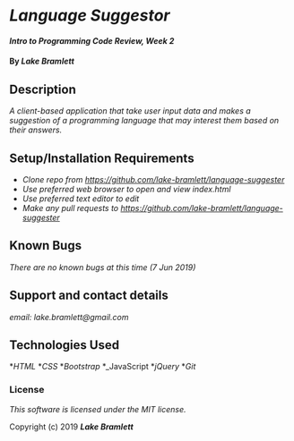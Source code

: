 # _Language Suggestor_

#### _Intro to Programming Code Review, Week 2_

#### By _**Lake Bramlett**_

## Description

_A client-based application that take user input data and makes a suggestion of a programming language that may interest them based on their answers._

## Setup/Installation Requirements

* _Clone repo from https://github.com/lake-bramlett/language-suggester_
* _Use preferred web browser to open and view index.html_
* _Use preferred text editor to edit_
* _Make any pull requests to https://github.com/lake-bramlett/language-suggester_

## Known Bugs

_There are no known bugs at this time (7 Jun 2019)_

## Support and contact details

_email: lake.bramlett@gmail.com_

## Technologies Used

*_HTML_
*_CSS_
*_Bootstrap_
*_JavaScript
*_jQuery_
*_Git_

### License

*This software is licensed under the MIT license.*

Copyright (c) 2019 **_Lake Bramlett_**
